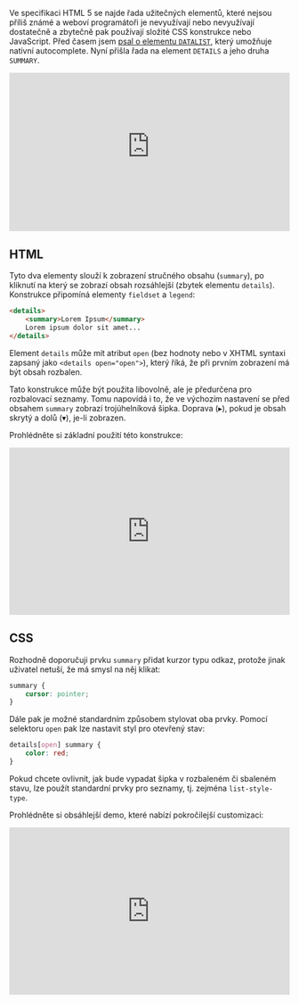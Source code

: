<!-- dcterms:title = DETAILS a SUMMARY: zapomenuté HTML 5 elementy -->
<!-- dcterms:abstract = Ve specifikaci HTML 5 se najde řada užitečných elementů, které nejsou příliš známé a weboví programátoři je nevyužívají nebo nevyužívají dostatečně a zbytečně pak používají složité CSS konstrukce nebo JavaScript. Jedním z takových elementů je details a jeho průvodce summary. -->
<!-- dcterms:creator = Michal Altair Valášek -->
<!-- x4w:pictureUrl = /perex-pictures/20220113-html5-details.jpg -->
<!-- x4w:pictureWidth = 150 -->
<!-- x4w:pictureHeight = 150 -->
<!-- x4w:coverUrl = /cover-pictures/20220113-html5-details.jpg -->
<!-- x4w:category = Z-TECH -->
<!-- x4w:category = IT -->
<!-- dcterms:date = 2022-01-13 -->

Ve specifikaci HTML 5 se najde řada užitečných elementů, které nejsou příliš známé a weboví programátoři je nevyužívají nebo nevyužívají dostatečně a zbytečně pak používají složité CSS konstrukce nebo JavaScript. Před časem jsem [psal o elementu `DATALIST`](/2020/05/datalist), který umožňuje nativní autocomplete. Nyní přišla řada na element `DETAILS` a jeho druha `SUMMARY`.

<div style="position:relative;padding-top:56.25%;">
  <iframe src="https://www.youtube-nocookie.com/embed/aUI0hfKfRs0" frameborder="0" allowfullscreen allow="accelerometer; autoplay; encrypted-media; gyroscope; picture-in-picture" style="position:absolute;top:0;left:0;width:100%;height:100%;"></iframe>
</div>

## HTML

Tyto dva elementy slouží k zobrazení stručného obsahu (`summary`), po kliknutí na který se zobrazí obsah rozsáhlejší (zbytek elementu `details`). Konstrukce připomíná elementy `fieldset` a `legend`:

```html
<details>
    <summary>Lorem Ipsum</summary>
    Lorem ipsum dolor sit amet...
</details>
```

Element `details` může mít atribut `open` (bez hodnoty nebo v XHTML syntaxi zapsaný jako `<details open="open">`), který říká, že při prvním zobrazení má být obsah rozbalen.

Tato konstrukce může být použita libovolně, ale je předurčena pro rozbalovací seznamy. Tomu napovídá i to, že ve výchozím nastavení se před obsahem `summary` zobrazí trojúhelníková šipka. Doprava (&#9656;), pokud je obsah skrytý a dolů (&#9662;), je-li zobrazen.

Prohlédněte si základní použití této konstrukce:

<iframe height="300" style="width: 100%;" scrolling="no" title="Details/Summary (simple)" src="https://codepen.io/ridercz/embed/XWePqwj?default-tab=html%2Cresult&editable=true&theme-id=light" frameborder="no" loading="lazy" allowtransparency="true" allowfullscreen="true">
  See the Pen <a href="https://codepen.io/ridercz/pen/XWePqwj">
  Details/Summary (simple)</a> by Michal Altair Valasek (<a href="https://codepen.io/ridercz">@ridercz</a>)
  on <a href="https://codepen.io">CodePen</a>.
</iframe>

## CSS

Rozhodně doporučuji prvku `summary` přidat kurzor typu odkaz, protože jinak uživatel netuší, že má smysl na něj klikat:

```css
summary {
    cursor: pointer;
}
```

Dále pak je možné standardním způsobem stylovat oba prvky. Pomocí selektoru `open` pak lze nastavit styl pro otevřený stav:

```css
details[open] summary {
    color: red;
}
```

Pokud chcete ovlivnit, jak bude vypadat šipka v rozbaleném či sbaleném stavu, lze použít standardní prvky pro seznamy, tj. zejména `list-style-type`.

Prohlédněte si obsáhlejší demo, které nabízí pokročilejší customizaci:

<iframe height="300" style="width: 100%;" scrolling="no" title="Details/Summary (simple)" src="https://codepen.io/ridercz/embed/NWaLMZV?default-tab=html%2Cresult&editable=true&theme-id=light" frameborder="no" loading="lazy" allowtransparency="true" allowfullscreen="true">
  See the Pen <a href="https://codepen.io/ridercz/pen/NWaLMZV">
  Details/Summary (simple)</a> by Michal Altair Valasek (<a href="https://codepen.io/ridercz">@ridercz</a>)
  on <a href="https://codepen.io">CodePen</a>.
</iframe>